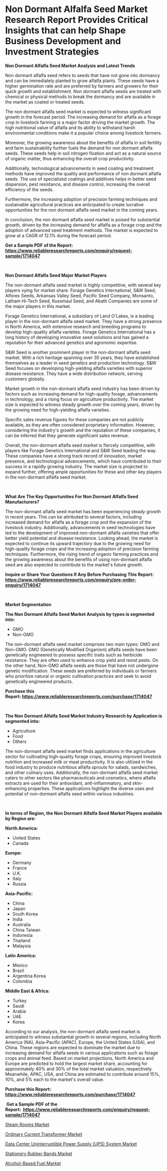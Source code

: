 <p><h1>Non Dormant Alfalfa Seed Market Research Report Provides Critical Insights that can help Shape Business Development and Investment Strategies</h1></p><p><strong>Non Dormant Alfalfa Seed Market Analysis and Latest Trends</strong></p>
<p><p>Non dormant alfalfa seed refers to seeds that have not gone into dormancy and can be immediately planted to grow alfalfa plants. These seeds have a higher germination rate and are preferred by farmers and growers for their quick growth and establishment. Non dormant alfalfa seeds are treated with chemical or physical methods to break the dormancy and are available in the market as coated or treated seeds.</p><p>The non dormant alfalfa seed market is expected to witness significant growth in the forecast period. The increasing demand for alfalfa as a forage crop in livestock farming is a major factor driving the market growth. The high nutritional value of alfalfa and its ability to withstand harsh environmental conditions make it a popular choice among livestock farmers.</p><p>Moreover, the growing awareness about the benefits of alfalfa in soil fertility and farm sustainability further fuels the demand for non dormant alfalfa seeds. These seeds help in soil nitrogen fixation and act as a natural source of organic matter, thus enhancing the overall crop productivity.</p><p>Additionally, technological advancements in seed coating and treatment methods have improved the quality and performance of non dormant alfalfa seeds. The use of specialized coatings and additives helps in better seed dispersion, pest resistance, and disease control, increasing the overall efficiency of the seeds.</p><p>Furthermore, the increasing adoption of precision farming techniques and sustainable agricultural practices are anticipated to create lucrative opportunities for the non dormant alfalfa seed market in the coming years.</p><p>In conclusion, the non dormant alfalfa seed market is poised for substantial growth, driven by the increasing demand for alfalfa as a forage crop and the adoption of advanced seed treatment methods. The market is expected to grow at a CAGR of 12.1% during the forecast period.</p></p>
<p><strong>Get a Sample PDF of the Report:&nbsp; <a href="https://www.reliableresearchreports.com/enquiry/request-sample/1714047">https://www.reliableresearchreports.com/enquiry/request-sample/1714047</a></strong></p>
<p>&nbsp;</p>
<p><strong>Non Dormant Alfalfa Seed Major Market Players</strong></p>
<p><p>The non-dormant alfalfa seed market is highly competitive, with several key players vying for market share. Forage Genetics International, S&W Seed, Alforex Seeds, Arkansas Valley Seed, Pacific Seed Company, Monsanto, Latham Hi-Tech Seed, Kussmaul Seed, and Abatti Companies are some of the major players in this market.</p><p>Forage Genetics International, a subsidiary of Land O'Lakes, is a leading player in the non-dormant alfalfa seed market. They have a strong presence in North America, with extensive research and breeding programs to develop high-quality alfalfa varieties. Forage Genetics International has a long history of developing innovative seed solutions and has gained a reputation for their advanced genetics and agronomic expertise.</p><p>S&W Seed is another prominent player in the non-dormant alfalfa seed market. With a rich heritage spanning over 35 years, they have established themselves as a leader in seed genetics and production technology. S&W Seed focuses on developing high-yielding alfalfa varieties with superior disease resistance. They have a wide distribution network, serving customers globally.</p><p>Market growth in the non-dormant alfalfa seed industry has been driven by factors such as increasing demand for high-quality forage, advancements in technology, and a rising focus on agriculture productivity. The market size is expected to witness steady growth over the coming years, driven by the growing need for high-yielding alfalfa varieties.</p><p>Specific sales revenue figures for these companies are not publicly available, as they are often considered proprietary information. However, considering the industry's growth and the reputation of these companies, it can be inferred that they generate significant sales revenue.</p><p>Overall, the non-dormant alfalfa seed market is fiercely competitive, with players like Forage Genetics International and S&W Seed leading the way. These companies have a strong track record of innovation, market presence, and technological advancements, which have contributed to their success in a rapidly growing industry. The market size is projected to expand further, offering ample opportunities for these and other key players in the non-dormant alfalfa seed market.</p></p>
<p>&nbsp;</p>
<p><strong>What Are The Key Opportunities For Non Dormant Alfalfa Seed Manufacturers?</strong></p>
<p><p>The non-dormant alfalfa seed market has been experiencing steady growth in recent years. This can be attributed to several factors, including increased demand for alfalfa as a forage crop and the expansion of the livestock industry. Additionally, advancements in seed technologies have led to the development of improved non-dormant alfalfa varieties that offer better yield potential and disease resistance. Looking ahead, the market is expected to continue its upward trajectory due to the growing need for high-quality forage crops and the increasing adoption of precision farming techniques. Furthermore, the rising trend of organic farming practices and the growing awareness about the benefits of using non-dormant alfalfa seed are also expected to contribute to the market's future growth.</p></p>
<p><strong>Inquire or Share Your Questions If Any Before Purchasing This Report: <a href="https://www.reliableresearchreports.com/enquiry/pre-order-enquiry/1714047">https://www.reliableresearchreports.com/enquiry/pre-order-enquiry/1714047</a></strong></p>
<p>&nbsp;</p>
<p><strong>Market Segmentation</strong></p>
<p><strong>The Non Dormant Alfalfa Seed Market Analysis by types is segmented into:</strong></p>
<p><ul><li>GMO</li><li>Non-GMO</li></ul></p>
<p><p>The non-dormant alfalfa seed market comprises two main types: GMO and Non-GMO. GMO (Genetically Modified Organism) alfalfa seeds have been genetically engineered to possess specific traits such as herbicide resistance. They are often used to enhance crop yield and resist pests. On the other hand, Non-GMO alfalfa seeds are those that have not undergone genetic modification. These seeds are preferred by individuals or farmers who prioritize natural or organic cultivation practices and seek to avoid genetically engineered products.</p></p>
<p><strong>Purchase this Report:&nbsp;<a href="https://www.reliableresearchreports.com/purchase/1714047">https://www.reliableresearchreports.com/purchase/1714047</a></strong></p>
<p>&nbsp;</p>
<p><strong>The Non Dormant Alfalfa Seed Market Industry Research by Application is segmented into:</strong></p>
<p><ul><li>Agriculture</li><li>Food</li><li>Others</li></ul></p>
<p><p>The non-dormant alfalfa seed market finds applications in the agriculture sector for cultivating high-quality forage crops, ensuring improved livestock nutrition and increased milk or meat productivity. It is also utilized in the food industry to produce nutritious alfalfa sprouts for salads, sandwiches, and other culinary uses. Additionally, the non-dormant alfalfa seed market caters to other sectors like pharmaceuticals and cosmetics, where alfalfa extracts are used for their antioxidant, anti-inflammatory, and skin-enhancing properties. These applications highlight the diverse uses and potential of non-dormant alfalfa seed within various industries.</p></p>
<p>&nbsp;</p>
<p><strong>In terms of Region, the Non Dormant Alfalfa Seed Market Players available by Region are:</strong></p>
<p>
    <p> <strong> North America: </strong>
        <ul>
            <li>United States</li>
            <li>Canada</li>
        </ul>
        </p> 
    <p> <strong> Europe: </strong>
        <ul>
            <li>Germany</li>
            <li>France</li>
            <li>U.K.</li>
            <li>Italy</li>
            <li>Russia</li>
        </ul>
        </p> 
    <p> <strong> Asia-Pacific: </strong>
        <ul>
            <li>China</li>
            <li>Japan</li>
            <li>South Korea</li>
            <li>India</li>
            <li>Australia</li>
            <li>China Taiwan</li>
            <li>Indonesia</li>
            <li>Thailand</li>
            <li>Malaysia</li>
        </ul>
        </p> 
    <p> <strong> Latin America: </strong>
        <ul>
            <li>Mexico</li>
            <li>Brazil</li>
            <li>Argentina Korea</li>
            <li>Colombia</li>
        </ul>
        </p> 
    <p> <strong> Middle East & Africa: </strong>
        <ul>
            <li>Turkey</li>
            <li>Saudi</li>
            <li>Arabia</li>
            <li>UAE</li>
            <li>Korea</li>
        </ul>
    </p>
    </p>
<p><p>According to our analysis, the non-dormant alfalfa seed market is anticipated to witness substantial growth in several regions, including North America (NA), Asia-Pacific (APAC), Europe, the United States (USA), and China. These regions are expected to dominate the market due to increasing demand for alfalfa seeds in various applications such as forage crops and animal feed. Based on market projections, North America and Europe are predicted to hold the largest market share, accounting for approximately 40% and 30% of the total market valuation, respectively. Meanwhile, APAC, USA, and China are estimated to contribute around 15%, 10%, and 5% each to the market's overall value.</p></p>
<p><strong>Purchase this Report: <a href="https://www.reliableresearchreports.com/purchase/1714047">https://www.reliableresearchreports.com/purchase/1714047</a></strong></p>
<p>&nbsp;<strong>Get a Sample PDF of the Report:&nbsp;&nbsp;<a href="https://www.reliableresearchreports.com/enquiry/request-sample/1714047">https://www.reliableresearchreports.com/enquiry/request-sample/1714047</a></strong></p>
<p><strong></strong></p>
<p><p><a href="https://medium.com/@smriti.reportprime/steam-rooms-market-research-report-its-history-and-forecast-2023-to-2030-f24de04d4368">Steam Rooms Market</a></p><p><a href="https://www.linkedin.com/pulse/ordinary-current-transformer-market-size-2023-2030-k8zye/">Ordinary Current Transformer Market</a></p><p><a href="https://www.linkedin.com/pulse/data-center-uninterruptible-power-supply-ups-system-market-size-qccmf/">Data Center Uninterruptible Power Supply (UPS) System Market</a></p><p><a href="https://medium.com/@chiragreportprime4/stationery-rubber-bands-market-report-reveals-the-latest-trends-and-growth-opportunities-of-this-3713115ff230">Stationery Rubber Bands Market</a></p><p><a href="https://www.linkedin.com/pulse/alcohol-based-fuel-market-size-growth-forecast-from-2023-vfk3e/">Alcohol-Based Fuel Market</a></p></p>